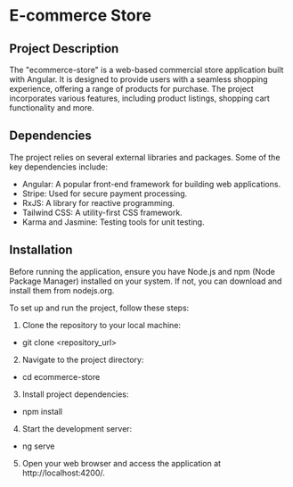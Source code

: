 # E-commerce Store

## Project Description

The "ecommerce-store" is a web-based commercial store application built with Angular. It is designed to provide users with a seamless shopping experience, offering a range of products for purchase. The project incorporates various features, including product listings, shopping cart functionality and more.


## Dependencies
The project relies on several external libraries and packages. Some of the key dependencies include:

- Angular: A popular front-end framework for building web applications.
- Stripe: Used for secure payment processing.
- RxJS: A library for reactive programming.
- Tailwind CSS: A utility-first CSS framework.
- Karma and Jasmine: Testing tools for unit testing.

## Installation

Before running the application, ensure you have Node.js and npm (Node Package Manager) installed on your system. If not, you can download and install them from nodejs.org.

To set up and run the project, follow these steps:

1. Clone the repository to your local machine:

- git clone <repository_url>

2. Navigate to the project directory:


- cd ecommerce-store

3. Install project dependencies:


- npm install

4. Start the development server:

- ng serve

5. Open your web browser and access the application at http://localhost:4200/.


